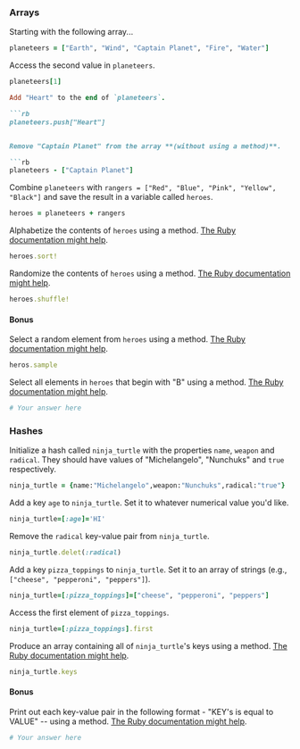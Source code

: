 ### Arrays

Starting with the following array...

```rb
planeteers = ["Earth", "Wind", "Captain Planet", "Fire", "Water"]
```

Access the second value in `planeteers`.

```rb
planeteers[1]

Add "Heart" to the end of `planeteers`.

```rb
planeteers.push["Heart"]


Remove "Captain Planet" from the array **(without using a method)**.

```rb
planeteers - ["Captain Planet"]
```

Combine `planeteers` with `rangers = ["Red", "Blue", "Pink", "Yellow", "Black"]` and save the result in a variable called `heroes`.

```rb
heroes = planeteers + rangers
```

Alphabetize the contents of `heroes` using a method. [The Ruby documentation might help](http://ruby-doc.org/core-2.6.1/Array.html).

```rb
heroes.sort!
```

Randomize the contents of `heroes` using a method. [The Ruby documentation might help](http://ruby-doc.org/core-2.6.1/Array.html).

```rb
heroes.shuffle!
```

#### Bonus

Select a random element from `heroes` using a method. [The Ruby documentation might help](http://ruby-doc.org/core-2.6.1/Array.html).

```rb
heros.sample
```

Select all elements in `heroes` that begin with "B" using a method. [The Ruby documentation might help](http://ruby-doc.org/core-2.6.1/Array.html).

```rb
# Your answer here
```

### Hashes

Initialize a hash called `ninja_turtle` with the properties `name`, `weapon` and `radical`. They should have values of "Michelangelo", "Nunchuks" and `true` respectively.

```rb
ninja_turtle = {name:"Michelangelo",weapon:"Nunchuks",radical:"true"}
```

Add a key `age` to `ninja_turtle`. Set it to whatever numerical value you'd like.

```rb
ninja_turtle=[:age]='HI'
```

Remove the `radical` key-value pair from `ninja_turtle`.

```rb
ninja_turtle.delet(:radical)
```

Add a key `pizza_toppings` to `ninja_turtle`. Set it to an array of strings (e.g., `["cheese", "pepperoni", "peppers"]`).

```rb
ninja_turtle=[:pizza_toppings]=["cheese", "pepperoni", "peppers"]

```

Access the first element of `pizza_toppings`.

```rb
ninja_turtle=[:pizza_toppings].first
```

Produce an array containing all of `ninja_turtle`'s keys using a method. [The Ruby documentation might help](http://ruby-doc.org/core-1.9.3/Hash.html).

```rb
ninja_turtle.keys
```

#### Bonus

Print out each key-value pair in the following format - "KEY's is equal to VALUE" -- using a method. [The Ruby documentation might help](http://ruby-doc.org/core-1.9.3/Hash.html).

```rb
# Your answer here
```

